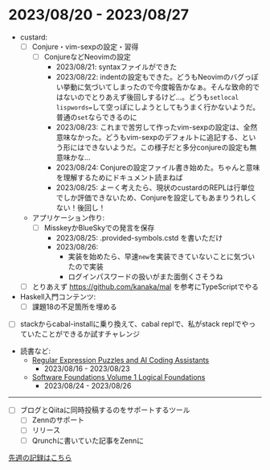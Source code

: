 # 2023/08/20 - 2023/08/27

- custard:
    - [ ] Conjure・vim-sexpの設定・習得
        - [ ] ConjureなどNeovimの設定
            - 2023/08/21: syntaxファイルができた
            - 2023/08/22: indentの設定もできた。どうもNeovimのバグっぽい挙動に気づいてしまったので今度報告かなぁ。そんな致命的ではないのでとりあえず後回しするけど...。どうも`setlocal lispwords=`して空っぽにしようとしてもうまく行かないようだ。普通の`set`ならできるのに
            - 2023/08/23: これまで苦労して作ったvim-sexpの設定は、全然意味なかった。どうもvim-sexpのデフォルトに追記する、という形にはできないようだ。この様子だと多分conjureの設定も無意味かな...
            - 2023/08/24: Conjureの設定ファイル書き始めた。ちゃんと意味を理解するためにドキュメント読まねば
            - 2023/08/25: よーく考えたら、現状のcustardのREPLは行単位でしか評価できないため、Conjureを設定してもあまりうれしくない！後回し！
    - アプリケーション作り:
        - [ ] MisskeyかBlueSkyでの発言を保存
            - 2023/08/25: .provided-symbols.cstd を書いただけ
            - 2023/08/26:
                - 実装を始めたら、早速`new`を実装できていないことに気づいたので実装
                - ログインパスワードの扱いがまた面倒くさそうね
    - [ ] とりあえず <https://github.com/kanaka/mal> を参考にTypeScriptでやる
- Haskell入門コンテンツ:
    - [ ] 課題18の不足箇所を埋める
- [ ] stackからcabal-installに乗り換えて、cabal replで、私がstack replでやっていたことができるか試すチャレンジ
- 読書など:
    - [Regular Expression Puzzles and AI Coding Assistants](https://www.manning.com/books/regular-expression-puzzles-and-ai-coding-assistants)
        - 2023/08/16 - 2023/08/23
    - [Software Foundations Volume 1 Logical Foundations](https://softwarefoundations.cis.upenn.edu/lf-current/index.html)
        - 2023/08/24 - 2023/08/26

------

- [ ] ブログとQiitaに同時投稿するのをサポートするツール
    - [ ] Zennのサポート
    - [ ] リリース
    - [ ] Qrunchに書いていた記事をZennに

[先週の記録はこちら](https://github.com/igrep/daily-commits/blob/96a4aa58566a13c8a1b2186dc10557da7dc01406/yesterday.md)
